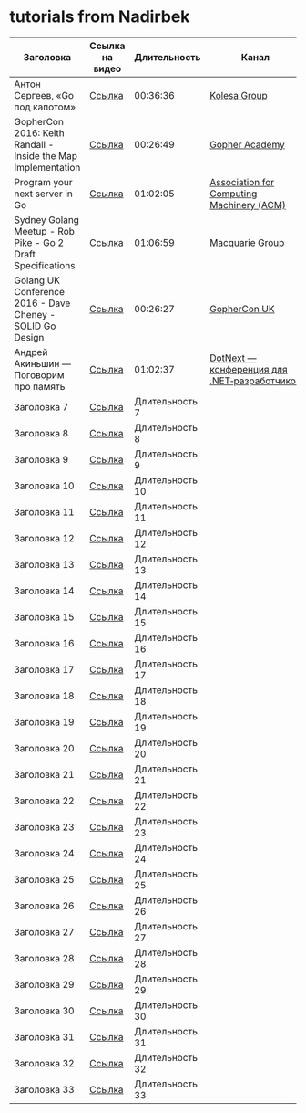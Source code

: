 # tutorials from Nadirbek

| Заголовка      | Ссылка на видео                         | Длительность   | Канал | Язык |
| -------------- | --------------------------------------- | -------------- | -------------- | -------------- |
| Антон Сергеев, «Go под капотом»    | [Ссылка](https://youtu.be/rloqQY9CT8I)  | 00:36:36 | [Kolesa Group](https://www.youtube.com/@kolesagroup6324)|ru|
| GopherCon 2016: Keith Randall - Inside the Map Implementation    | [Ссылка](https://youtu.be/Tl7mi9QmLns)  | 00:26:49 |[Gopher Academy](https://www.youtube.com/@kolesagroup6324)|en|
| Program your next server in Go | [Ссылка](https://youtu.be/5bYO60-qYOI)  | 01:02:05 |[Association for Computing Machinery (ACM)](https://www.youtube.com/@TheOfficialACM)|en|
| Sydney Golang Meetup - Rob Pike - Go 2 Draft Specifications| [Ссылка](https://youtu.be/RIvL2ONhFBI)  | 01:06:59 |[Macquarie Group](https://www.youtube.com/@macquarie)|en|
| Golang UK Conference 2016 - Dave Cheney - SOLID Go Design| [Ссылка](https://youtu.be/zzAdEt3xZ1M)  | 00:26:27|[GopherCon UK](https://www.youtube.com/@GopherConUK)|en|
| Андрей Акиньшин — Поговорим про память| [Ссылка](https://youtu.be/2557w0qsDV0)  | 01:02:37 |[DotNext — конференция для .NET‑разработчиков](https://www.youtube.com/@DotNextConf)|ru|
| Заголовка 7    | [Ссылка](https://youtu.be/2557w0qsDV0)  | Длительность 7 |                ||
| Заголовка 8    | [Ссылка](https://youtu.be/ydWFpcoYraU)  | Длительность 8 |                ||
| Заголовка 9    | [Ссылка](https://youtu.be/c4bldaCjYRY)  | Длительность 9 |                ||
| Заголовка 10   | [Ссылка](https://youtu.be/AV-KzQI-tLM)  | Длительность 10|                ||
| Заголовка 11   | [Ссылка](https://youtu.be/BHNt1fcg8iw)  | Длительность 11|                ||
| Заголовка 12   | [Ссылка](https://youtu.be/2h_NFBFrciI)  | Длительность 12|                ||
| Заголовка 13   | [Ссылка](https://youtu.be/lsBF58Q-DnY)  | Длительность 13|                ||
| Заголовка 14   | [Ссылка](https://youtu.be/PAAkCSZUG1c)  | Длительность 14|                ||
| Заголовка 15   | [Ссылка](https://youtu.be/ZuQcbqYK0BY)  | Длительность 15|                ||
| Заголовка 16   | [Ссылка](https://youtu.be/8D3Vmm1BGoY)  | Длительность 16|                ||
| Заголовка 17   | [Ссылка](https://youtu.be/Wh22_O8jXVQ)  | Длительность 17|                ||
| Заголовка 18   | [Ссылка](https://youtu.be/k9wK2FThEsk)  | Длительность 18|                ||
| Заголовка 19   | [Ссылка](https://youtu.be/MXoMuymbfo8)  | Длительность 19|                ||
| Заголовка 20   | [Ссылка](https://youtu.be/4MFcmreAUhs)  | Длительность 20|                ||
| Заголовка 21   | [Ссылка](https://youtu.be/kG_ipMygRUc)  | Длительность 21|                ||
| Заголовка 22   | [Ссылка](https://youtu.be/U0U8Ddx4TgE)  | Длительность 22|                ||
| Заголовка 23   | [Ссылка](https://youtu.be/7n_8cOBpQrg)  | Длительность 23|                ||
| Заголовка 24   | [Ссылка](https://youtu.be/BIYiuy8WWiU)  | Длительность 24|                ||
| Заголовка 25   | [Ссылка](https://youtu.be/qIhZrMg3_Tk)  | Длительность 25|                ||
| Заголовка 26   | [Ссылка](https://youtu.be/EW9oGc5vSAI)  | Длительность 26|                ||
| Заголовка 27   | [Ссылка](https://youtu.be/BQto7PiHknc)  | Длительность 27|                ||
| Заголовка 28   | [Ссылка](https://youtu.be/Lrjjqc1bRHo)  | Длительность 28|                ||
| Заголовка 29   | [Ссылка](https://youtu.be/Ie3pK1Adm4U)  | Длительность 29|                ||
| Заголовка 30   | [Ссылка](https://youtu.be/uYhQ2ot3XFg)  | Длительность 30|                ||
| Заголовка 31   | [Ссылка](https://youtu.be/f6kdp27TYZs)  | Длительность 31|                ||
| Заголовка 32   | [Ссылка](https://youtu.be/P_SXTUiA-9Y)  | Длительность 32|                ||
| Заголовка 33   | [Ссылка](https://youtu.be/oV9rvDllKEg)  | Длительность 33|                ||
